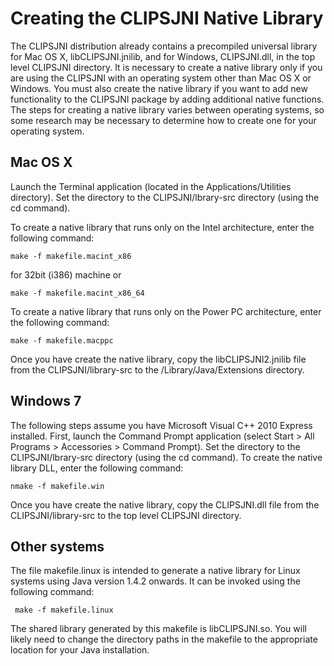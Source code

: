 Creating the CLIPSJNI Native Library
====================================

The CLIPSJNI distribution already contains a precompiled universal library for Mac OS X, libCLIPSJNI.jnilib, and for Windows, CLIPSJNI.dll, in the top level CLIPSJNI directory.
It is necessary to create a native library only if you are using the CLIPSJNI with an operating system other than Mac OS X or Windows.
You must also create the native library if you want to add new functionality to the CLIPSJNI package by adding additional native functions.
The steps for creating a native library varies between operating systems, so some research may be necessary to determine how to create one for your operating system.


Mac OS X
--------

Launch the Terminal application (located in the Applications/Utilities directory).
Set the directory to the CLIPSJNI/lbrary-src directory (using the cd command).

To create a native library that runs only on the Intel architecture, enter the following command:

    make -f makefile.macint_x86 
 
 for 32bit (i386) machine or

	make -f makefile.macint_x86_64

To create a native library that runs only on the Power PC architecture, enter the following command:

    make -f makefile.macppc

Once you have create the native library, copy the libCLIPSJNI2.jnilib file from the CLIPSJNI/library-src to the /Library/Java/Extensions directory.


Windows 7
---------

The following steps assume you have Microsoft Visual C++ 2010 Express installed.
First, launch the Command Prompt application (select Start > All Programs > Accessories > Command Prompt).
Set the directory to the CLIPSJNI/lbrary-src directory (using the cd command).
To create the native library DLL, enter the following command:

    nmake -f makefile.win

Once you have create the native library, copy the CLIPSJNI.dll file from the CLIPSJNI/library-src to the top level CLIPSJNI directory.


Other systems
-------------

The file makefile.linux is intended to generate a native library for Linux systems using Java version 1.4.2 onwards.
It can be invoked using the following command:

     make -f makefile.linux

The shared library generated by this makefile is libCLIPSJNI.so.
You will likely need to change the directory paths in the makefile to the appropriate location for your Java installation.